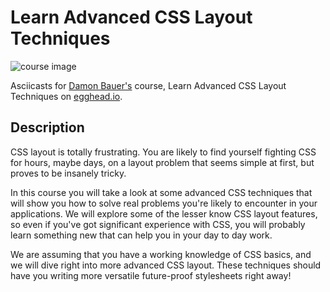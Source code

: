 # Learn Advanced CSS Layout Techniques

![course image](https://d2eip9sf3oo6c2.cloudfront.net/series/covers/000/000/081/full/EGH_Advanced_CSS_Layouts_Final-cover.png?1479324512)

Asciicasts for [Damon Bauer's](http://damonbauer.me/) course, Learn Advanced CSS Layout Techniques on [egghead.io](https://egghead.io/courses/learn-advanced-css-layout-techniques).

## Description

CSS layout is totally frustrating. You are likely to find yourself fighting CSS for hours, maybe days, on a layout problem that seems simple at first, but proves to be insanely tricky.

In this course you will take a look at some advanced CSS techniques that will show you how to solve real problems you're likely to encounter in your applications. We will explore some of the lesser know CSS layout features, so even if you've got significant experience with CSS, you will probably learn something new that can help you in your day to day work.

We are assuming that you have a working knowledge of CSS basics, and we will dive right into more advanced CSS layout. These techniques should have you writing more versatile future-proof stylesheets right away!